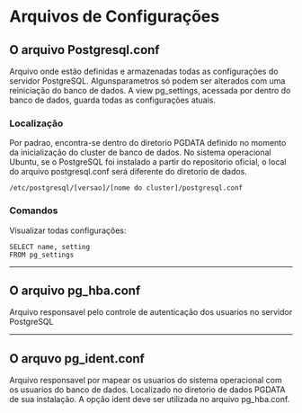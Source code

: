 # Arquivos de Configurações

## O arquivo Postgresql.conf

Arquivo onde estão definidas e armazenadas todas as configurações do servidor PostgreSQL. Algunsparametros só podem ser alterados com uma reiniciação do banco de dados. A view pg_settings, acessada por dentro do banco de dados, guarda todas as configurações atuais.

### Localização

Por padrao, encontra-se dentro do diretorio PGDATA definido no momento da inicialização do cluster de banco de dados. No sistema operacional Ubuntu, se o PostgreSQL foi instalado a partir do repositorio oficial, o local do arquivo postgresql.conf será diferente do diretorio de dados.

```
/etc/postgresql/[versao]/[nome do cluster]/postgresql.conf
```

### Comandos

Visualizar todas configurações:

```
SELECT name, setting
FROM pg_settings
```

---
## O arquivo pg_hba.conf

Arquivo responsavel pelo controle de autenticação dos usuarios no servidor PostgreSQL

---
## O arquvo pg_ident.conf

Arquivo responsavel por mapear os usuarios do sistema operacional com os usuarios do banco de dados. Localizado no diretorio de dados PGDATA de sua instalação. A opção ident deve ser utilizada no arquivo pg_hba.conf.
